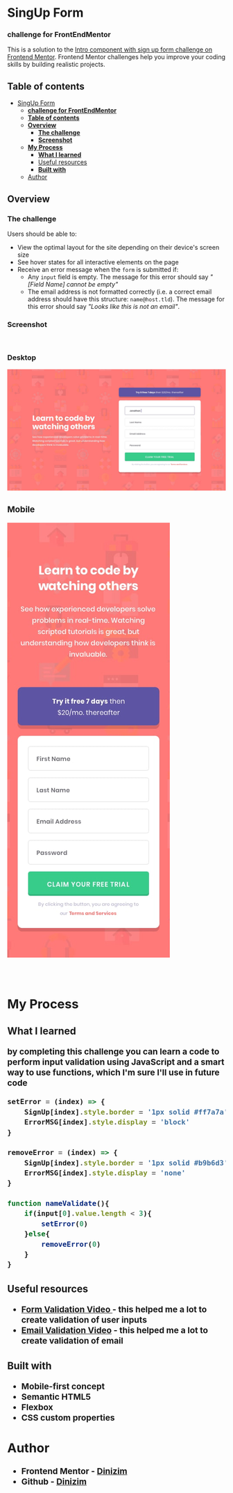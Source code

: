 # SingUp Form
### **challenge for FrontEndMentor**

This is a solution to the [Intro component with sign up form challenge on Frontend Mentor](https://www.frontendmentor.io/challenges/intro-component-with-signup-form-5cf91bd49edda32581d28fd1). Frontend Mentor challenges help you improve your coding skills by building realistic projects. 

## **Table of contents**

- [SingUp Form](#singup-form)
    - [**challenge for FrontEndMentor**](#challenge-for-frontendmentor)
  - [**Table of contents**](#table-of-contents)
  - [**Overview**](#overview)
    - [**The challenge**](#the-challenge)
    - [**Screenshot**](#screenshot)
  - [**My Process**](#my-process)
    - [**What I learned**](#what-i-learned)
    - [Useful resources](#useful-resources)
    - [**Built with**](#built-with)
  - [Author](#author)

## **Overview**

### **The challenge**

Users should be able to:

- View the optimal layout for the site depending on their device's screen size
- See hover states for all interactive elements on the page
- Receive an error message when the `form` is submitted if:
  - Any `input` field is empty. The message for this error should say *"[Field Name] cannot be empty"*
  - The email address is not formatted correctly (i.e. a correct email address should have this structure: `name@host.tld`). The message for this error should say *"Looks like this is not an email"*.


### **Screenshot**
<br>

<h3> <strong> Desktop

![Challege](assets/images/design/desktop-design.jpg)

<h3> <strong> Mobile

![Challege](assets/images/design/mobile-design.jpg)

<br>

## **My Process**
### **What I learned**
 
by completing this challenge you can learn a code to perform input validation using JavaScript and a smart way to use functions, which I'm sure I'll use in future code


```js
setError = (index) => {
    SignUp[index].style.border = '1px solid #ff7a7a'
    ErrorMSG[index].style.display = 'block'
}

removeError = (index) => {
    SignUp[index].style.border = '1px solid #b9b6d3'
    ErrorMSG[index].style.display = 'none'
}

function nameValidate(){
    if(input[0].value.length < 3){
        setError(0)
    }else{
        removeError(0)
    }
}  

```
### Useful resources

- [Form Validation Video ](https://youtu.be/YcTkoIAi0Bg) - this helped me a lot to create validation of user inputs
- [Email Validation Video](https://youtu.be/0EHlU55ZfbA) - this helped me a lot to create validation of email 	




### **Built with**


- Mobile-first concept
- Semantic HTML5 
- Flexbox
- CSS custom properties

## Author

- Frontend Mentor - [Dinizim](https://www.frontendmentor.io/profile/Dinizim)
- Github - [Dinizim](https://github.com/Dinizim)
